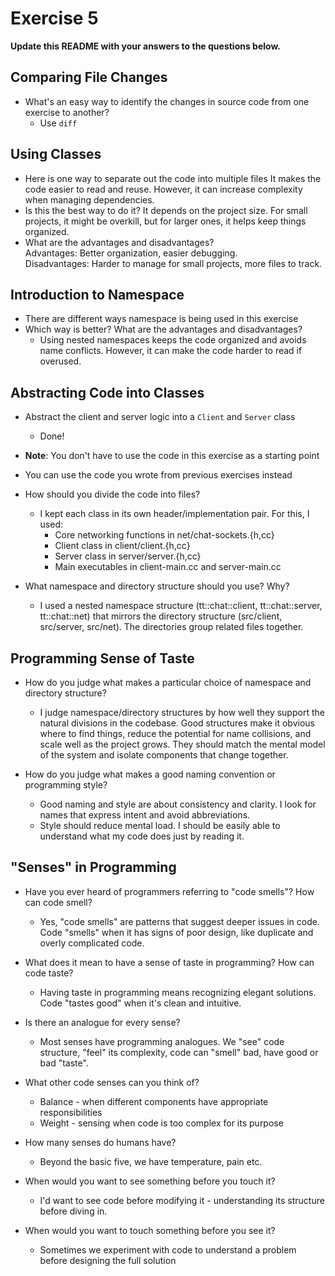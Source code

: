 # Exercise 5

**Update this README with your answers to the questions below.**

## Comparing File Changes

- What's an easy way to identify the changes in source code from one exercise to another?
  - Use `diff` 

## Using Classes

- Here is one way to separate out the code into multiple files
  It makes the code easier to read and reuse. However, it can increase complexity when managing dependencies.
- Is this the best way to do it? 
  It depends on the project size. For small projects, it might be overkill, but for larger ones, it helps keep things organized.
- What are the advantages and disadvantages?  
  Advantages: Better organization, easier debugging.  
  Disadvantages: Harder to manage for small projects, more files to track.

## Introduction to Namespace

- There are different ways namespace is being used in this exercise
- Which way is better? What are the advantages and disadvantages?
  - Using nested namespaces keeps the code organized and avoids name conflicts. However, it can make the code harder to read if overused.

## Abstracting Code into Classes

- Abstract the client and server logic into a `Client` and `Server` class
  - Done!
- **Note**: You don't have to use the code in this exercise as a starting point
- You can use the code you wrote from previous exercises instead
- How should you divide the code into files?
  - I kept each class in its own header/implementation pair. For this, I used:
    - Core networking functions in net/chat-sockets.{h,cc}
    - Client class in client/client.{h,cc}
    - Server class in server/server.{h,cc}
    - Main executables in client-main.cc and server-main.cc

- What namespace and directory structure should you use? Why?
  - I used a nested namespace structure (tt::chat::client, tt::chat::server, tt::chat::net) that mirrors the directory structure (src/client, src/server, src/net). The directories group related files together.

## Programming Sense of Taste

- How do you judge what makes a particular choice of namespace and directory structure? 
  - I judge namespace/directory structures by how well they support the natural divisions in the codebase. Good structures make it obvious where to find things, reduce the potential for name collisions, and scale well as the project grows. They should match the mental model of the system and isolate components that change together.

- How do you judge what makes a good naming convention or programming style?
  - Good naming and style are about consistency and clarity. I look for names that express intent and avoid abbreviations.
  - Style should reduce mental load. I should be easily able to understand what my code does just by reading it.

## "Senses" in Programming

- Have you ever heard of programmers referring to "code smells"? How can code smell?
  - Yes, "code smells" are patterns that suggest deeper issues in code. Code "smells" when it has signs of poor design, like duplicate and overly complicated code.

- What does it mean to have a sense of taste in programming? How can code taste?
  - Having taste in programming means recognizing elegant solutions. Code "tastes good" when it's clean and intuitive.

- Is there an analogue for every sense?
  - Most senses have programming analogues. We "see" code structure, "feel" its complexity, code can "smell" bad, have good or bad "taste".

- What other code senses can you think of?
  - Balance - when different components have appropriate responsibilities
  - Weight - sensing when code is too complex for its purpose

- How many senses do humans have?
  - Beyond the basic five, we have temperature, pain etc.

- When would you want to see something before you touch it?
  - I'd want to see code before modifying it - understanding its structure before diving in.

- When would you want to touch something before you see it?
  - Sometimes we experiment with code to understand a problem before designing the full solution